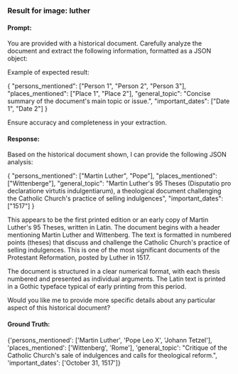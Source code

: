 
### Result for image: luther

#### Prompt:
  You are provided with a historical document. Carefully analyze the document and extract the following information, formatted as a JSON object:

Example of expected result:

{
"persons_mentioned": ["Person 1", "Person 2", "Person 3"],
"places_mentioned": ["Place 1", "Place 2"],
"general_topic": "Concise summary of the document's main topic or issue.",
"important_dates": ["Date 1", "Date 2"]
}

Ensure accuracy and completeness in your extraction.

#### Response:
  Based on the historical document shown, I can provide the following JSON analysis:

{
"persons_mentioned": ["Martin Luther", "Pope"],
"places_mentioned": ["Wittenberge"],
"general_topic": "Martin Luther's 95 Theses (Disputatio pro declaratione virtutis indulgentiarum), a theological document challenging the Catholic Church's practice of selling indulgences",
"important_dates": ["1517"]
}

This appears to be the first printed edition or an early copy of Martin Luther's 95 Theses, written in Latin. The document begins with a header mentioning Martin Luther and Wittenberg. The text is formatted in numbered points (theses) that discuss and challenge the Catholic Church's practice of selling indulgences. This is one of the most significant documents of the Protestant Reformation, posted by Luther in 1517.

The document is structured in a clear numerical format, with each thesis numbered and presented as individual arguments. The Latin text is printed in a Gothic typeface typical of early printing from this period.

Would you like me to provide more specific details about any particular aspect of this historical document?

#### Ground Truth:
  {'persons_mentioned': ['Martin Luther', 'Pope Leo X', 'Johann Tetzel'], 'places_mentioned': ['Wittenberg', 'Rome'], 'general_topic': "Critique of the Catholic Church's sale of indulgences and calls for theological reform.", 'important_dates': ['October 31, 1517']}